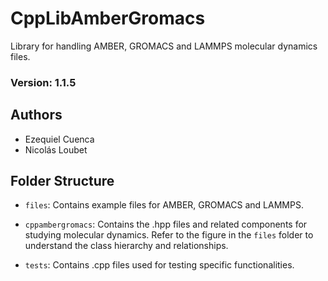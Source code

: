 # CppLibAmberGromacs
Library for handling AMBER, GROMACS and LAMMPS molecular dynamics files.

### Version: 1.1.5

## Authors

- Ezequiel Cuenca
- Nicolás Loubet

## Folder Structure

- `files`: Contains example files for AMBER, GROMACS and LAMMPS.

- `cppambergromacs`: Contains the .hpp files and related components for studying molecular dynamics. Refer to the figure in the `files` folder to understand the class hierarchy and relationships.

- `tests`: Contains .cpp files used for testing specific functionalities.

